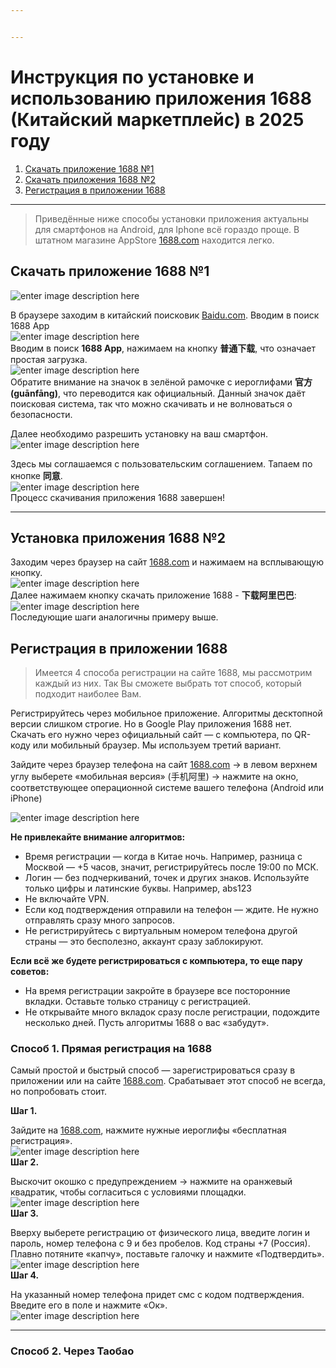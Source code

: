 ```yaml
---


---
```


<h1 id="инструкция-по-установке-и-использованию-приложения-1688-китайский-маркетплейс-в-2025-году">Инструкция по установке и использованию приложения 1688 (Китайский маркетплейс) в 2025 году</h1>
<ol>
<li><a href="#%D0%A1%D0%BA%D0%B0%D1%87%D0%B0%D1%82%D1%8C-%D0%BF%D1%80%D0%B8%D0%BB%D0%BE%D0%B6%D0%B5%D0%BD%D0%B8%D0%B5-1688-%E2%84%961">Скачать приложение 1688 №1</a></li>
<li><a href="#%D0%A3%D1%81%D1%82%D0%B0%D0%BD%D0%BE%D0%B2%D0%BA%D0%B0-%D0%BF%D1%80%D0%B8%D0%BB%D0%BE%D0%B6%D0%B5%D0%BD%D0%B8%D1%8F-1688-%E2%84%962">Скачать приложения 1688 №2</a></li>
<li><a href="#%D0%A0%D0%B5%D0%B3%D0%B8%D1%81%D1%82%D1%80%D0%B0%D1%86%D0%B8%D1%8F-%D0%B2-%D0%BF%D1%80%D0%B8%D0%BB%D0%BE%D0%B6%D0%B5%D0%BD%D0%B8%D0%B8-1688">Регистрация в приложении 1688</a></li>
</ol>
<hr>
<blockquote>
<p>Приведённые ниже способы установки приложения актуальны для смартфонов на Android, для Iphone всё гораздо проще. В штатном магазине AppStore <a href="http://1688.com">1688.com</a> находится легко.</p>
</blockquote>
<h2 id="скачать-приложение-1688-№1">Скачать приложение 1688 №1</h2>
<p><img src="https://iimg.su/s/13/SBdF6suJiUk8BsirRkSQ7hphqFW7eBeSpaHAKS30.png" alt="enter image description here"></p>
<p>В браузере заходим в китайский поисковик <a href="https://dzen.ru/away?to=https%3A%2F%2Fwww.baidu.com%2F">Baidu.com</a>. Вводим в поиск 1688 App<br>
<img src="https://iimg.su/s/13/6NNfAVlMVr0T2LHZy1q6DT0y07JuEjYUawfDcPws.png" alt="enter image description here"><br>
Вводим в поиск <strong>1688 App</strong>, нажимаем на кнопку <strong>普通下载</strong>, что означает простая загрузка.<br>
<img src="https://iimg.su/s/13/5nsCTAJ7ruzmeyorNVXlSmTCvwVyZb8WyJTONyYz.png" alt="enter image description here"><br>
Обратите внимание на значок в зелёной рамочке с иероглифами <strong>官方 (guānfāng)</strong>, что переводится как официальный. Данный значок даёт поисковая система, так что можно скачивать и не волноваться о безопасности.</p>
<p>Далее необходимо разрешить установку на ваш смартфон.<br>
<img src="https://iimg.su/s/13/sC03xYFoikCvjR9rJyzU6bkigBzSmR91cNVF15Ep.png" alt="enter image description here"></p>
<p>Здесь мы соглашаемся с пользовательским соглашением. Тапаем по кнопке <strong>同意</strong>.<br>
<img src="https://iimg.su/s/13/U8h0ObxKrijJAzX2ADclLJZW1QwO3hVRFlheilUR.png" alt="enter image description here"><br>
Процесс скачивания приложения 1688 завершен!</p>
<hr>
<h2 id="установка-приложения-1688-№2">Установка приложения 1688 №2</h2>
<p>Заходим через браузер на сайт <a href="http://1688.com">1688.com</a> и нажимаем на всплывающую кнопку.<br>
<img src="https://iimg.su/s/13/GeEmJsaC7twR4n3KTPEAyZNNGUcISDrJTVsMwLjQ.png" alt="enter image description here"><br>
Далее нажимаем кнопку скачать приложение 1688 - <strong>下载阿里巴巴</strong>:<br>
<img src="https://iimg.su/s/13/mr0HgpGACqrcdK8VZocnkuverkK8dkZH1E6mBifb.png" alt="enter image description here"><br>
Последующие шаги аналогичны примеру выше.</p>
<h2 id="регистрация-в-приложении-1688">Регистрация в приложении 1688</h2>
<blockquote>
<p>Имеется 4 способа регистрации на сайте 1688, мы рассмотрим каждый из них. Так Вы сможете выбрать тот способ, который подходит наиболее Вам.</p>
</blockquote>
<p>Регистрируйтесь через мобильное приложение. Алгоритмы десктопной версии слишком строгие. Но в Google Play приложения 1688 нет. Скачать его нужно через официальный сайт — с компьютера, по QR-коду или мобильный браузер. Мы используем третий вариант.</p>
<p>Зайдите через браузер телефона на сайт <a href="http://1688.com">1688.com</a> → в левом верхнем углу выберете «мобильная версия» (手机阿里) → нажмите на окно, соответствующее операционной системе вашего телефона (Android или iPhone)</p>
<p><img src="https://iimg.su/s/13/6Pd85zgrhqISlGCDyBd8b88lNPUMCSkC4mtcFf81.png" alt="enter image description here"></p>
<p><strong>Не привлекайте внимание алгоритмов:</strong></p>
<ul>
<li>Время регистрации — когда в Китае ночь. Например, разница с Москвой — +5 часов, значит, регистрируйтесь после 19:00 по МСК.</li>
<li>Логин — без подчеркиваний, точек и других знаков. Используйте только цифры и латинские буквы. Например, abs123</li>
<li>Не включайте VPN.</li>
<li>Если код подтверждения отправили на телефон — ждите. Не нужно отправлять сразу много запросов.</li>
<li>Не регистрируйтесь с виртуальным номером телефона другой страны — это бесполезно, аккаунт сразу заблокируют.</li>
</ul>
<p><strong>Если всё же будете регистрироваться с компьютера, то еще пару советов:</strong></p>
<ul>
<li>На время регистрации закройте в браузере все посторонние вкладки. Оставьте только страницу с регистрацией.</li>
<li>Не открывайте много вкладок сразу после регистрации, подождите несколько дней. Пусть алгоритмы 1688 о вас «забудут».</li>
</ul>
<h3 id="способ-1.-прямая-регистрация-на-1688">Способ 1. Прямая регистрация на 1688</h3>
<p>Самый простой и быстрый способ — зарегистрироваться сразу в приложении или на сайте <a href="http://1688.com">1688.com</a>. Срабатывает этот способ не всегда, но попробовать стоит.</p>
<p><strong>Шаг 1.</strong></p>
<p>Зайдите на <a href="http://1688.com">1688.com</a>, нажмите нужные иероглифы «бесплатная регистрация».<br>
<img src="https://iimg.su/s/13/vPQ9Y5VOHVJOe8ynHmtFN8yJ5if9GhHnxV1XF1zV.png" alt="enter image description here"><br>
<strong>Шаг 2.</strong></p>
<p>Выскочит окошко с предупреждением → нажмите на оранжевый квадратик, чтобы согласиться с условиями площадки.<br>
<img src="https://iimg.su/s/13/SLIX3zUJB9tgUSCp0CixHvj261ycvGjFxICaPYyp.png" alt="enter image description here"><br>
<strong>Шаг 3.</strong></p>
<p>Вверху выберете регистрацию от физического лица, введите логин и пароль, номер телефона с 9 и без пробелов. Код страны +7 (Россия). Плавно потяните «капчу», поставьте галочку и нажмите «Подтвердить».<br>
<img src="https://iimg.su/s/13/LuOMmrcNuZHR7stz4nwnUaIQwrF5t9bcB4DCnGu4.png" alt="enter image description here"><br>
<strong>Шаг 4.</strong></p>
<p>На указанный номер телефона придет смс с кодом подтверждения. Введите его в поле и нажмите «Ок».<br>
<img src="https://iimg.su/s/13/A58XtE1NLZkurxTZKbKz1Qz9onOwBdDlM3xPUlAZ.png" alt="enter image description here"></p>
<hr>
<h3 id="способ-2.-через-таобао">Способ 2. Через Таобао</h3>

